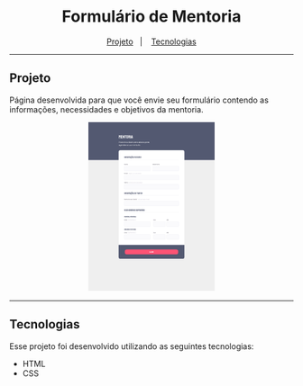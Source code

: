 <h1 align="center">Formulário de Mentoria</h1>

<p align="center">
  <a href="#projeto">Projeto</a>&nbsp;&nbsp;&nbsp;|&nbsp;&nbsp;&nbsp;
  <a href="#tecnologias">Tecnologias</a>
</p>

---

## Projeto

Página desenvolvida para que você envie seu formulário contendo as informações, necessidades e objetivos da mentoria.

<p align="center">
    <img src="../../assets/mentoria.png" style="height: 300px"/>
</p>

---

## Tecnologias

Esse projeto foi desenvolvido utilizando as seguintes tecnologias:

- HTML
- CSS
